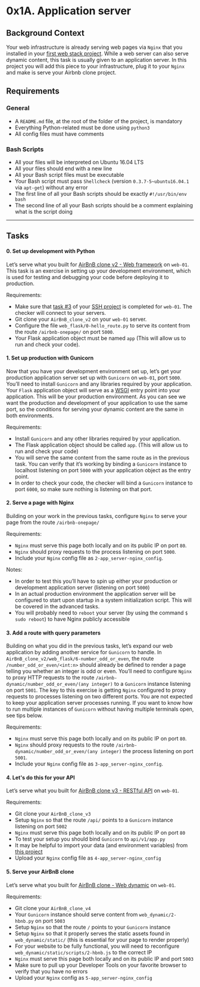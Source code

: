 <h1 class="gap">0x1A. Application server</h1>

<h2>Background Context</h2>
<p>Your web infrastructure is already serving web pages via <code>Nginx</code> that you installed in your <a href="https://intranet.hbtn.io/projects/266" title="first web stack project" target="_blank">first web stack project</a>. While a web server can also serve dynamic content, this task is usually given to an application server. In this project you will add this piece to your infrastructure, plug it to your <code>Nginx</code> and make is serve your Airbnb clone project.</p>



<h2>Requirements</h2>

<h3>General</h3>

<ul>
<li>A <code>README.md</code> file, at the root of the folder of the project, is mandatory</li>
<li>Everything Python-related must be done using <code>python3</code></li>
<li>All config files must have comments</li>
</ul>

<h3>Bash Scripts</h3>

<ul>
<li>All your files will be interpreted on Ubuntu 16.04 LTS</li>
<li>All your files should end with a new line</li>
<li>All your Bash script files must be executable</li>
<li>Your Bash script must pass <code>Shellcheck</code> (version <code>0.3.7-5~ubuntu16.04.1</code> via <code>apt-get</code>) without any error</li>
<li>The first line of all your Bash scripts should be exactly <code>#!/usr/bin/env bash</code></li>
<li>The second line of all your Bash scripts should be a comment explaining what is the script doing</li>
</ul>

<hr class="gap">
<h2 class="gap">Tasks</h2>

<h4 class="task">
    0. Set up development with Python
</h4>

<p>Let&rsquo;s serve what you built for <a href="https://intranet.hbtn.io/projects/290" title="AirBnB clone v2 - Web framework" target="_blank">AirBnB clone v2 - Web framework</a> on <code>web-01</code>. This task is an exercise in setting up your development environment, which is used for testing and debugging your code before deploying it to production.</p>

<p>Requirements:</p>

<ul>
<li>Make sure that <a href="https://intranet.hbtn.io/tasks/1372" title="task #3" target="_blank">task #3</a> of your <a href="https://intranet.hbtn.io/projects/244" title="SSH project" target="_blank">SSH project</a> is completed for <code>web-01</code>.  The checker will connect to your servers.</li>
<li>Git clone your <code>AirBnB_clone_v2</code> on your <code>web-01</code> server.</li>
<li>Configure the file <code>web_flask/0-hello_route.py</code> to serve its content from the route <code>/airbnb-onepage/</code> on port <code>5000</code>.</li>
<li>Your Flask application object must be named <code>app</code> (This will allow us to run and check your code).</li>
</ul>

<h4 class="task">
    1. Set up production with Gunicorn
</h4>
 <p>Now that you have your development environment set up, let&rsquo;s get your production application server set up with <code>Gunicorn</code> on <code>web-01</code>, port <code>5000</code>. You&rsquo;ll need to install <code>Gunicorn</code> and any libraries required by your application. Your <code>Flask</code> application object will serve as a <a href="https://www.fullstackpython.com/wsgi-servers.html" title="WSGI" target="_blank">WSGI</a> entry point into your application. This will be your production environment. As you can see we want the production and development of your application to use the same port, so the conditions for serving your dynamic content are the same in both environments.</p>

<p>Requirements:</p>

<ul>
<li>Install <code>Gunicorn</code> and any other libraries required by your application.</li>
<li>The Flask application object should be called <code>app</code>. (This will allow us to run and check your code)</li>
<li>You will serve the same content from the same route as in the previous task. You can verify that it&rsquo;s working by binding a <code>Gunicorn</code> instance to localhost listening on port <code>5000</code> with your application object as the entry point.</li>
<li>In order to check your code, the checker will bind a <code>Gunicorn</code> instance to port <code>6000</code>, so make sure nothing is listening on that port.</li>
</ul>


<h4 class="task">
    2. Serve a page with Nginx
</h4>
 <p>Building on your work in the previous tasks, configure <code>Nginx</code> to serve your page from the route <code>/airbnb-onepage/</code></p>

<p>Requirements:</p>

<ul>
<li><code>Nginx</code> must serve this page both locally and on its public IP on port <code>80</code>.</li>
<li><code>Nginx</code> should proxy requests to the process listening on port <code>5000</code>.</li>
<li>Include your <code>Nginx</code> config file as <code>2-app_server-nginx_config</code>.</li>
</ul>

<p>Notes:</p>

<ul>
<li>In order to test this you&rsquo;ll have to spin up either your production or development application server (listening on port <code>5000</code>)</li>
<li>In an actual production environment the application server will be configured to start upon startup in a system initialization script. This will be covered in the advanced tasks.</li>
<li>You will probably need to <code>reboot</code> your server (by using the command <code>$ sudo reboot</code>) to have Nginx publicly accessible</li>
</ul>

<h4 class="task">
    3. Add a route with query parameters
</h4>

  <p>Building on what you did in the previous tasks, let&rsquo;s expand our web application by adding another service for <code>Gunicorn</code> to handle. In <code>AirBnB_clone_v2/web_flask/6-number_odd_or_even</code>, the route <code>/number_odd_or_even/&lt;int:n&gt;</code> should already be defined to render a page telling you whether an integer is odd or even. You&rsquo;ll need to configure <code>Nginx</code> to proxy HTTP requests to the route <code>/airbnb-dynamic/number_odd_or_even/(any integer)</code> to a <code>Gunicorn</code> instance listening on port <code>5001</code>. The key to this exercise is getting <code>Nginx</code> configured to proxy requests to processes listening on two different ports. You are not expected to keep your application server processes running. If you want to know how to run multiple instances of <code>Gunicorn</code> without having multiple terminals open, see tips below.</p>

<p>Requirements:</p>

<ul>
<li><code>Nginx</code> must serve this page both locally and on its public IP on port <code>80</code>.</li>
<li><code>Nginx</code> should proxy requests to the route <code>/airbnb-dynamic/number_odd_or_even/(any integer)</code> the process listening on port <code>5001</code>.</li>
<li>Include your <code>Nginx</code> config file as <code>3-app_server-nginx_config</code>.</li>
</ul>

<h4 class="task">
    4. Let&#39;s do this for your API
</h4>
<p>Let&rsquo;s serve what you built for <a href="https://intranet.hbtn.io/projects/301" title="AirBnB clone v3 - RESTful API" target="_blank">AirBnB clone v3 - RESTful API</a> on <code>web-01</code>.</p>

<p>Requirements:</p>

<ul>
<li>Git clone your <code>AirBnB_clone_v3</code></li>
<li>Setup <code>Nginx</code> so that the route <code>/api/</code> points to a <code>Gunicorn</code> instance listening on port <code>5002</code></li>
<li><code>Nginx</code> must serve this page both locally and on its public IP on port <code>80</code></li>
<li>To test your setup you should bind <code>Gunicorn</code> to <code>api/v1/app.py</code></li>
<li>It may be helpful to import your data (and environment variables) from <a href="/rltoken/r3mnHZ7LoLJVF8JNxstDrQ" title="this project" target="_blank">this project</a></li>
<li>Upload your <code>Nginx</code> config file as <code>4-app_server-nginx_config</code></li>
</ul>

<h4 class="task">
    5. Serve your AirBnB clone
</h4>
 <p>Let&rsquo;s serve what you built for <a href="/rltoken/qOjECpMUaEXf4D0uoqHmQw" title="AirBnB clone - Web dynamic" target="_blank">AirBnB clone - Web dynamic</a> on <code>web-01</code>.</p>

<p>Requirements:</p>

<ul>
<li>Git clone your <code>AirBnB_clone_v4</code></li>
<li>Your <code>Gunicorn</code> instance should serve content from <code>web_dynamic/2-hbnb.py</code> on port <code>5003</code></li>
<li>Setup <code>Nginx</code> so that the route <code>/</code> points to your <code>Gunicorn</code> instance</li>
<li>Setup <code>Nginx</code> so that it properly serves the static assets found in <code>web_dynamic/static/</code> (this is essential for your page to render properly)</li>
<li>For your website to be fully functional, you will need to reconfigure <code>web_dynamic/static/scripts/2-hbnb.js</code> to the correct IP</li>
<li><code>Nginx</code> must serve this page both locally and on its public IP and port <code>5003</code></li>
<li>Make sure to pull up your Developer Tools on your favorite browser to verify that you have no errors</li>
<li>Upload your <code>Nginx</code> config  as <code>5-app_server-nginx_config</code></li>
</ul>

